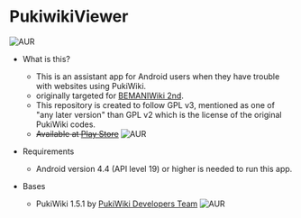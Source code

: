 # PukiwikiViewer
![AUR](https://img.shields.io/badge/license-GPL%20(%3E%3D3)-blue.svg)

* What is this?
  * This is an assistant app for Android users when they have trouble with websites using PukiWiki.
  * originally targeted for [BEMANIWiki 2nd](http://www.bemaniwiki.com).
  * This repository is created to follow GPL v3, mentioned as one of "any later version" than GPL v2 which is the license of the original PukiWiki codes.
  * ~~Available at [Play Store](about:blank)~~ ![AUR](https://img.shields.io/badge/status-TODO-lightgrey.svg)
  
* Requirements
  * Android version 4.4 (API level 19) or higher is needed to run this app.

* Bases
  * PukiWiki 1.5.1 by [PukiWiki Developers Team](http://pukiwiki.sourceforge.jp/) ![AUR](https://img.shields.io/badge/porting-10%25-red.svg)
